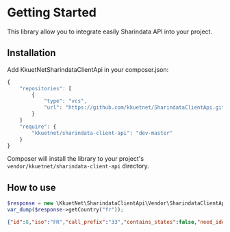 Getting Started
==================================

This library allow you to integrate easily Sharindata API into your project.

## Installation

Add KkuetNetSharindataClientApi in your composer.json:

```js
{
    "repositories": [
        {
            "type": "vcs",
            "url": "https://github.com/kkuetnet/SharindataClientApi.git"
        }
    ]
    "require": {
        "kkuetnet/sharindata-client-api": "dev-master"
    }
}
```
Composer will install the library to your project's `vendor/kkuetnet/sharindata-client-api` directory.

## How to use

```php
$response = new \KkuetNet\SharindataClientApi\Vendor\SharindataClientApi("your_login", "your_password");
var_dump($response->getCountry("fr"));
```

```json
{"id":8,"iso":"FR","call_prefix":"33","contains_states":false,"need_identification_number":false,"need_zip_code":true,"zip_code_format":"NNNNN","display_tax_label":true,"address_format":"firstname lastname\ncompany\nvat_number\naddress1\naddress2\npostcode city\nCountry:name\nphone","zone":{"code":"Europe","name":"Europe","url":"\/data\/zones\/Europe"},"states":[],"timezone":{"code":"Europe_Paris","name":"Europe\/Paris","url":"\/data\/timezones\/Europe_Paris"},"currencies":[{"iso_code":"EUR","url":"\/data\/currencies\/EUR"}],"languages":[{"iso639-1":"fr","url":"\/data\/languages\/fr"}],"taxes":[{"name":"TVA FR 19.6%","rate":"19.600"},{"name":"TVA FR 7%","rate":"7.000"},{"name":"TVA FR 5.5%","rate":"5.500"},{"name":"TVA FR 2.1%","rate":"2.100"}]}
```
